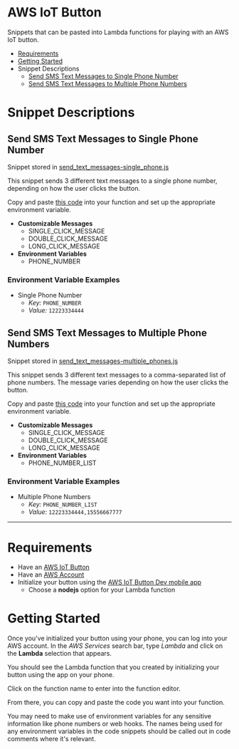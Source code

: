 # AWS IoT Button

Snippets that can be pasted into Lambda functions for playing with an AWS IoT button.

* [Requirements](#requirements)
* [Getting Started](#getting-started)
* Snippet Descriptions
  * [Send SMS Text Messages to Single Phone Number](#send-sms-text-messages-to-single-phone-number)
  * [Send SMS Text Messages to Multiple Phone Numbers](#send-sms-text-messages-to-multiple-phone-numbers)

# Snippet Descriptions

## Send SMS Text Messages to Single Phone Number

Snippet stored in [send_text_messages-single_phone.js](https://github.com/amajor/aws-iot-button/blob/master/send_text_messages-single_phone.js)

This snippet sends 3 different text messages to a single phone number, depending on how the user clicks the button.

Copy and paste [this code](https://raw.githubusercontent.com/amajor/aws-iot-button/master/send_text_messages.js) into your function and set up the appropriate environment variable.

* **Customizable Messages**
  * SINGLE_CLICK_MESSAGE
  * DOUBLE_CLICK_MESSAGE
  * LONG_CLICK_MESSAGE
* **Environment Variables**
  * PHONE_NUMBER

### Environment Variable Examples

* Single Phone Number
  * *Key:* `PHONE_NUMBER`
  * *Value:* `12223334444`

## Send SMS Text Messages to Multiple Phone Numbers

Snippet stored in [send_text_messages-multiple_phones.js](https://github.com/amajor/aws-iot-button/blob/master/send_text_messages-multiple_phones.js)

This snippet sends 3 different text messages to a comma-separated list of phone numbers. The message varies depending on how the user clicks the button.

Copy and paste [this code](https://raw.githubusercontent.com/amajor/aws-iot-button/master/send_text_messages-multiple_phones.js) into your function and set up the appropriate environment variable.

* **Customizable Messages**
  * SINGLE_CLICK_MESSAGE
  * DOUBLE_CLICK_MESSAGE
  * LONG_CLICK_MESSAGE
* **Environment Variables**
  * PHONE_NUMBER_LIST
  
### Environment Variable Examples

* Multiple Phone Numbers
  * *Key:* `PHONE_NUMBER_LIST`
  * *Value:* `12223334444,15556667777`

----------

# Requirements

* Have an [AWS IoT Button](https://aws.amazon.com/iotbutton/)
* Have an [AWS Account](https://portal.aws.amazon.com/billing/signup)
* Initialize your button using the [AWS IoT Button Dev mobile app](https://itunes.apple.com/us/app/aws-iot-button-dev/id1178216626?mt=8)
  * Choose a **nodejs** option for your Lambda function

# Getting Started

Once you've initialized your button using your phone, you can log into your AWS account. In the *AWS Services* search bar, type *Lambda* and click on the **Lambda** selection that appears.

You should see the Lambda function that you created by initializing your button using the app on your phone.

Click on the function name to enter into the function editor.

From there, you can copy and paste the code you want into your function.

You may need to make use of environment variables for any sensitive information like phone numbers or web hooks. The names being used for any environment variables in the code snippets should be called out in code comments where it's relevant.
